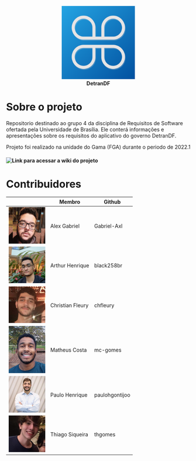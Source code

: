 <div align="center">
<img src = "docs/images/detrandf_logo.png" width="200"/>
    <br><b>DetranDF</b></br>
</div>

# Sobre o projeto
Repositorio destinado ao grupo 4 da disciplina de Requisitos de Software ofertada pela Universidade de Brasília. Ele conterá informações e apresentações sobre os requisitos do aplicativo do governo DetranDF.

Projeto foi realizado na unidade do Gama (FGA) durante o periodo de 2022.1

#### ![Link para acessar a wiki do projeto](https://requisitos-de-software.github.io/2022.1-DetranDF/)

# Contribuidores

<div align="center">

|                                                   | Membro                | Github        |
| ------------------------------------------------- | --------------------- | ------------- |
| <img src="./docs/assets/alexx.jpg" width="100">   |   Alex Gabriel        | Gabriel-Axl   |
| <img src="./docs/assets/arthur.png" width="100">  |   Arthur Henrique     | black258br    |
|<img src="./docs/assets/christian.png" width="100">|   Christian Fleury    | chfleury      |  
|<img src="./docs/assets/matheus.png" width="100">  |   Matheus Costa       | mc-gomes      |
| <img src="./docs/assets/paulo.png" width="100">   |   Paulo Henrique      | paulohgontijoo|
| <img src="./docs/assets/thiago.png" width="100">  |   Thiago Siqueira     | thgomes       |

</div>
